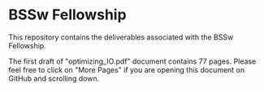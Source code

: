 # BSSw Fellowship
This repository contains the deliverables associated with the BSSw Fellowship.

The first draft of "optimizing_IO.pdf" document contains 77 pages. Please feel free to click on "More Pages" if you are opening this document on GitHub and scrolling down.

